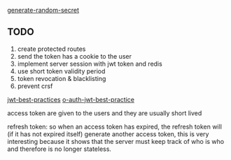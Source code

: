 [generate-random-secret](https://generate-secret.vercel.app/256)

## TODO
1. create protected routes
2. send the token has a cookie to the user
3. implement server session with jwt token and redis
4. use short token validity period
5. token revocation & blacklisting
6. prevent crsf 

[jwt-best-practices](https://curity.io/resources/learn/jwt-best-practices/)
[o-auth-jwt-best-practice](https://auth0.com/docs/secure/tokens/token-best-practices)

access token are given to the users and they are usually short lived
 
refresh token: so when an access token has expired, the refresh token will (if it has not expired itself) generate another access token, this is very interesting because it shows that the server must keep track of who is who and therefore is no longer stateless.